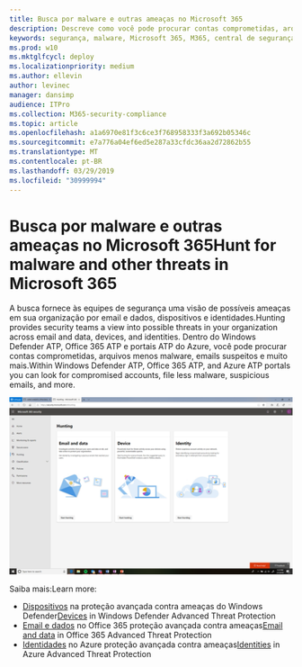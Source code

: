 ```yaml
---
title: Busca por malware e outras ameaças no Microsoft 365
description: Descreve como você pode procurar contas comprometidas, arquivos com menos malware, emails suspeitos e muito mais.
keywords: segurança, malware, Microsoft 365, M365, central de segurança, caça, caça, Windows Defender ATP, Office 365 ATP, Azure ATP
ms.prod: w10
ms.mktglfcycl: deploy
ms.localizationpriority: medium
ms.author: ellevin
author: levinec
manager: dansimp
audience: ITPro
ms.collection: M365-security-compliance
ms.topic: article
ms.openlocfilehash: a1a6970e81f3c6ce3f768958333f3a692b05346c
ms.sourcegitcommit: e7a776a04ef6ed5e287a33cfdc36aa2d72862b55
ms.translationtype: MT
ms.contentlocale: pt-BR
ms.lasthandoff: 03/29/2019
ms.locfileid: "30999994"
---
```

# <a name="hunt-for-malware-and-other-threats-in-microsoft-365"></a><span data-ttu-id="aa3d0-104">Busca por malware e outras ameaças no Microsoft 365</span><span class="sxs-lookup"><span data-stu-id="aa3d0-104">Hunt for malware and other threats in Microsoft 365</span></span>


<span data-ttu-id="aa3d0-105">A busca fornece às equipes de segurança uma visão de possíveis ameaças em sua organização por email e dados, dispositivos e identidades.</span><span class="sxs-lookup"><span data-stu-id="aa3d0-105">Hunting provides security teams a view into possible threats in your organization across email and data, devices, and identities.</span></span> <span data-ttu-id="aa3d0-106">Dentro do Windows Defender ATP, Office 365 ATP e portais ATP do Azure, você pode procurar contas comprometidas, arquivos menos malware, emails suspeitos e muito mais.</span><span class="sxs-lookup"><span data-stu-id="aa3d0-106">Within Windows Defender ATP, Office 365 ATP, and Azure ATP portals you can look for compromised accounts, file less malware, suspicious emails, and more.</span></span>

![Página de busca](./media/security-docs/hunt.png)

<span data-ttu-id="aa3d0-108">Saiba mais:</span><span class="sxs-lookup"><span data-stu-id="aa3d0-108">Learn more:</span></span>

* <span data-ttu-id="aa3d0-109">[Dispositivos](https://docs.microsoft.com/en-us/windows/security/threat-protection/windows-defender-atp/advanced-hunting-windows-defender-advanced-threat-protection) na proteção avançada contra ameaças do Windows Defender</span><span class="sxs-lookup"><span data-stu-id="aa3d0-109">[Devices](https://docs.microsoft.com/en-us/windows/security/threat-protection/windows-defender-atp/advanced-hunting-windows-defender-advanced-threat-protection) in Windows Defender Advanced Threat Protection</span></span>
* <span data-ttu-id="aa3d0-110">[Email e dados](https://docs.microsoft.com/en-us/office365/securitycompliance/office-365-atp) no Office 365 proteção avançada contra ameaças</span><span class="sxs-lookup"><span data-stu-id="aa3d0-110">[Email and data](https://docs.microsoft.com/en-us/office365/securitycompliance/office-365-atp) in Office 365 Advanced Threat Protection</span></span>
* <span data-ttu-id="aa3d0-111">[Identidades](https://docs.microsoft.com/en-us/azure-advanced-threat-protection/investigate-a-user) no Azure proteção avançada contra ameaças</span><span class="sxs-lookup"><span data-stu-id="aa3d0-111">[Identities](https://docs.microsoft.com/en-us/azure-advanced-threat-protection/investigate-a-user) in Azure Advanced Threat Protection</span></span>
